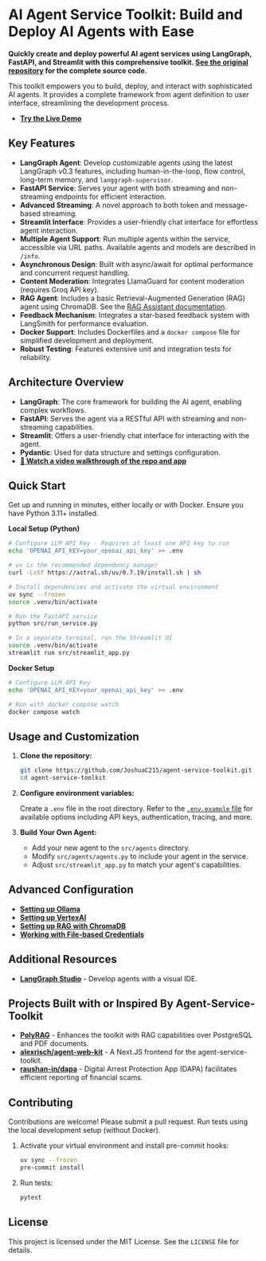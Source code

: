 # AI Agent Service Toolkit: Build and Deploy AI Agents with Ease

**Quickly create and deploy powerful AI agent services using LangGraph, FastAPI, and Streamlit with this comprehensive toolkit. [See the original repository](https://github.com/JoshuaC215/agent-service-toolkit) for the complete source code.**

This toolkit empowers you to build, deploy, and interact with sophisticated AI agents. It provides a complete framework from agent definition to user interface, streamlining the development process.

*   **[Try the Live Demo](https://agent-service-toolkit.streamlit.app/)**

## Key Features

*   **LangGraph Agent**: Develop customizable agents using the latest LangGraph v0.3 features, including human-in-the-loop, flow control, long-term memory, and `langgraph-supervisor`.
*   **FastAPI Service**: Serves your agent with both streaming and non-streaming endpoints for efficient interaction.
*   **Advanced Streaming**:  A novel approach to both token and message-based streaming.
*   **Streamlit Interface**: Provides a user-friendly chat interface for effortless agent interaction.
*   **Multiple Agent Support**: Run multiple agents within the service, accessible via URL paths. Available agents and models are described in `/info`.
*   **Asynchronous Design**:  Built with async/await for optimal performance and concurrent request handling.
*   **Content Moderation**:  Integrates LlamaGuard for content moderation (requires Groq API key).
*   **RAG Agent**:  Includes a basic Retrieval-Augmented Generation (RAG) agent using ChromaDB. See the [RAG Assistant documentation](docs/RAG_Assistant.md).
*   **Feedback Mechanism**:  Integrates a star-based feedback system with LangSmith for performance evaluation.
*   **Docker Support**:  Includes Dockerfiles and a `docker compose` file for simplified development and deployment.
*   **Robust Testing**:  Features extensive unit and integration tests for reliability.

## Architecture Overview

*   **LangGraph**: The core framework for building the AI agent, enabling complex workflows.
*   **FastAPI**: Serves the agent via a RESTful API with streaming and non-streaming capabilities.
*   **Streamlit**: Offers a user-friendly chat interface for interacting with the agent.
*   **Pydantic**:  Used for data structure and settings configuration.
*   **[🎥 Watch a video walkthrough of the repo and app](https://www.youtube.com/watch?v=pdYVHw_YCNY)**

## Quick Start

Get up and running in minutes, either locally or with Docker.  Ensure you have Python 3.11+ installed.

**Local Setup (Python)**

```bash
# Configure LLM API Key - Requires at least one API key to run
echo 'OPENAI_API_KEY=your_openai_api_key' >> .env

# uv is the recommended dependency manager
curl -LsSf https://astral.sh/uv/0.7.19/install.sh | sh

# Install dependencies and activate the virtual environment
uv sync --frozen
source .venv/bin/activate

# Run the FastAPI service
python src/run_service.py

# In a separate terminal, run the Streamlit UI
source .venv/bin/activate
streamlit run src/streamlit_app.py
```

**Docker Setup**

```bash
# Configure LLM API Key
echo 'OPENAI_API_KEY=your_openai_api_key' >> .env

# Run with docker compose watch
docker compose watch
```

## Usage and Customization

1.  **Clone the repository:**

    ```bash
    git clone https://github.com/JoshuaC215/agent-service-toolkit.git
    cd agent-service-toolkit
    ```

2.  **Configure environment variables:**

    Create a `.env` file in the root directory.  Refer to the [`.env.example` file](./.env.example) for available options including API keys, authentication, tracing, and more.

3.  **Build Your Own Agent:**
    *   Add your new agent to the `src/agents` directory.
    *   Modify `src/agents/agents.py` to include your agent in the service.
    *   Adjust `src/streamlit_app.py` to match your agent's capabilities.

## Advanced Configuration

*   **[Setting up Ollama](docs/Ollama.md)**
*   **[Setting up VertexAI](docs/VertexAI.md)**
*   **[Setting up RAG with ChromaDB](docs/RAG_Assistant.md)**
*   **[Working with File-based Credentials](docs/File_Based_Credentials.md)**

## Additional Resources

*   **[LangGraph Studio](https://langchain-ai.github.io/langgraph/concepts/langgraph_studio/)** - Develop agents with a visual IDE.

## Projects Built with or Inspired By Agent-Service-Toolkit

*   **[PolyRAG](https://github.com/QuentinFuxa/PolyRAG)** - Enhances the toolkit with RAG capabilities over PostgreSQL and PDF documents.
*   **[alexrisch/agent-web-kit](https://github.com/alexrisch/agent-web-kit)** - A Next.JS frontend for the agent-service-toolkit.
*   **[raushan-in/dapa](https://github.com/raushan-in/dapa)** - Digital Arrest Protection App (DAPA) facilitates efficient reporting of financial scams.

## Contributing

Contributions are welcome! Please submit a pull request. Run tests using the local development setup (without Docker).

1.  Activate your virtual environment and install pre-commit hooks:

    ```bash
    uv sync --frozen
    pre-commit install
    ```

2.  Run tests:

    ```bash
    pytest
    ```

## License

This project is licensed under the MIT License. See the `LICENSE` file for details.